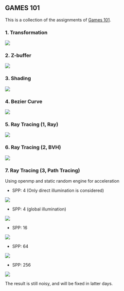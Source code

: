 ## GAMES 101
This is a collection of the assignments of [Games 101](https://sites.cs.ucsb.edu/~lingqi/teaching/games101.html).

### 1. Transformation
![](./images/hw1.png)
### 2. Z-buffer
![](./images/hw2.png)
### 3. Shading
![](./images/hw3.jpg)
### 4. Bezier Curve
![](./images/hw4.png)
### 5. Ray Tracing (1, Ray)
![](./images/hw5.png)
### 6. Ray Tracing (2, BVH)
![](./images/hw6.png)
### 7. Ray Tracing (3, Path Tracing)
Using openmp and static random engine for acceleration
- SPP: 4 (Only direct illumination is considered)

![](./images/hw7.png)

- SPP: 4 (global illumination)

![](./images/hw7_4.png)

- SPP: 16

![](./images/hw7_16.png)

- SPP: 64

![](./images/hw7_64.png)

- SPP: 256

![](./images/hw7_256.png)

The result is still noisy, and will be fixed in latter days.